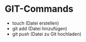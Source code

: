 # GIT-Commands
- touch (Datei erstellen)
- git add <filename> (Datei hinzufügen)
- git push <filename> (Datei zu Git hochladen)
